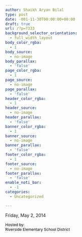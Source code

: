 ```yaml
---
author: Shaikh Aryan Bilal
type: post
date: -001-11-30T00:00:00+00:00
draft: true
url: /?p=7333
background_selector_orientation:
  - full_width_layout
body_color_rgba:
  - 1
body_source:
  - no-image
body_parallax:
  - 'false'
page_color_rgba:
  - 1
page_source:
  - no-image
page_parallax:
  - 'false'
header_color_rgba:
  - 1
header_source:
  - no-image
header_parallax:
  - 'false'
banner_color_rgba:
  - 1
banner_source:
  - no-image
banner_parallax:
  - 'false'
footer_color_rgba:
  - 1
footer_source:
  - no-image
footer_parallax:
  - 'false'
enable_noti_bar:
  - -1
categories:
  - Uncategorized

---
```

Friday, May 2, 2014

<p style="font-size: 12px;">
  <span style="color: #000000;">Hosted by:</span><br /> <span style="color: #000000;"> Riverside Elementary School District</span>
</p>